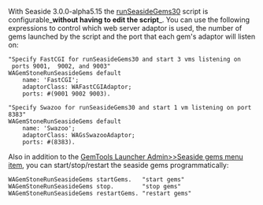 With Seaside 3.0.0-alpha5.15 the [runSeasideGems30](RunSeasideGems30Script.md) script is configurable_**without having to edit the script**_. You can use the following expressions to control which web server adaptor is used, the number of gems launched by the script and the port that each gem's adaptor will listen on:
```
"Specify FastCGI for runSeasideGems30 and start 3 vms listening on 
 ports 9001,  9002, and 9003"
WAGemStoneRunSeasideGems default
	name: 'FastCGI';
	adaptorClass: WAFastCGIAdaptor;
	ports: #(9001 9002 9003).

"Specify Swazoo for runSeasideGems30 and start 1 vm listening on port 8383"
WAGemStoneRunSeasideGems default
	name: 'Swazoo';
	adaptorClass: WAGsSwazooAdaptor;
	ports: #(8383).
```
Also in addition to the [GemTools Launcher Admin>>Seaside gems menu item](GemToolsAdmin#Seaside_gems.md), you can start/stop/restart the seaside gems programmatically:
```
WAGemStoneRunSeasideGems startGems.   "start gems"
WAGemStoneRunSeasideGems stop.        "stop gems"
WAGemStoneRunSeasideGems restartGems. "restart gems"
```